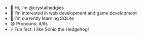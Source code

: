 - 👋 Hi, I’m @crystalhedgies
- 👀 I’m interested in web development and game development
- 🌱 I’m currently learning SQLite
- 😄 Pronouns: it/its
- ⚡ Fun fact: I like Sonic the Hedgehog!

<!---
crystalhedgies/crystalhedgies is a ✨ special ✨ repository because its `README.md` (this file) appears on your GitHub profile.
You can click the Preview link to take a look at your changes.
--->
